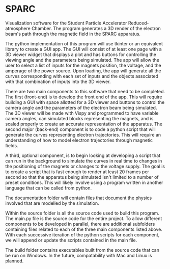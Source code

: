 # SPARC
Visualization software for the Student Particle Accelerator Reduced-atmosphere Chamber. The program generates a 3D render of the electron beam's path through the magnetic field in the SPARC apparatus.

The python implementation of this program will use tkinter or an equivalent library to create a GUI app. The GUI will consist of at least one page with a 3D viewer widget that displays a plot and has buttons for controlling the viewing angle and the parameters being simulated. The app will allow the user to select a list of inputs for the magnets position, the voltage, and the amperage of the power source. Upon loading, the app will generate all the curves corresponding with each set of inputs and the objects associated with that combination of inputs into the 3D viewer. 

There are two main components to this software that need to be completed. The first (front-end) is to develop the front end of the app. This will require building a GUI with space allotted for a 3D viewer and buttons to control the camera angle and the parameters of the electron beam being simulated. The 3D viewer will be made with Vispy and programmed to have variable camera angles, can simulated blocks representing the magnets, and is scaled properly to create an accurate representation of the apparatus. The second major (back-end) component is to code a python script that will generate the curves representing electron trajectories. This will require an understanding of how to model electron trajectories through magnetic fields. 

A third, optional component, is to begin looking at developing a script that can run in the background to simulate the curves in real time to changes in the positioning of the magnets or changes to the voltage supply. The goal is to create a script that is fast enough to render at least 20 frames per second so that the apparatus being simulated isn't limited to a number of preset conditions. This will likely involve using a program written in another language that can be called from python. 

The documentation folder will contain files that document the physics involved that are modelled by the simulation. 

Within the source folder is all the source code used to build this program. The main.py file is the source code for the entire project. To allow different components to be developed in parallel, there are additional subfolders containing files related to each of the three main components listed above. With each successive iteration of the python scripts for each component, we will append or update the scripts contained in the main file. 

The build folder contains executables built from the source code that can be run on Windows. In the future, compatability with Mac and Linux is planned.
